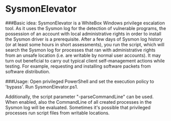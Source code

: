 # SysmonElevator

###Basic idea:
SysmonElevator is a WhiteBox Windows privilege escalation tool. As it uses the Sysmon log for the detection of vulnerable programs, the possession of an account with local administrative rights in order to install the Sysmon driver is a prerequisite. After a few days of Sysmon log history (or at least some hours in short assessments), you run the script, which will search the Sysmon log for processes that ran with administrative rights from an unsafe location (i.e. are writable by normal user accounts). 
It may turn out beneficial to carry out typical client self-management actions while testing. For example, requesting and installing software packets from software distribution. 

###Usage:
Open privileged PowerShell and set the execution policy to 'bypass'. Run SysmonElevator.ps1.

Additionally, the script parameter "-parseCommandLine" can be used. When enabled, also the CommandLine of all created processes in the Sysmon log will be evaluated. Sometimes it's possible that privileged processes run script files from writable locations.

